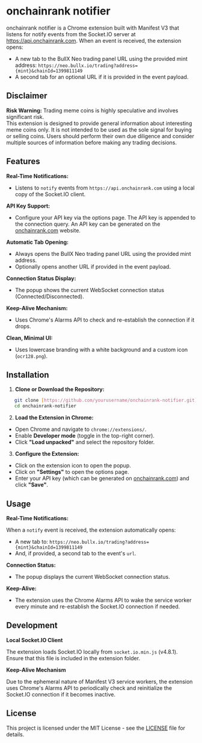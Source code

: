 # onchainrank notifier

onchainrank notifier is a Chrome extension built with Manifest V3 that listens for notify events from the Socket.IO server at https://api.onchainrank.com. When an event is received, the extension opens:

- A new tab to the BullX Neo trading panel URL using the provided mint address:
  `https://neo.bullx.io/trading?address={mint}&chainId=1399811149`
- A second tab for an optional URL if it is provided in the event payload.

## Disclaimer

**Risk Warning:** Trading meme coins is highly speculative and involves significant risk.  
This extension is designed to provide general information about interesting meme coins only. It is not intended to be used as the sole signal for buying or selling coins. Users should perform their own due diligence and consider multiple sources of information before making any trading decisions.

## Features

**Real-Time Notifications:**

- Listens to `notify` events from `https://api.onchainrank.com` using a local copy of the Socket.IO client.

**API Key Support:**

- Configure your API key via the options page. The API key is appended to the connection query. An API key can be generated on the [onchainrank.com](https://onchainrank.com) website.

**Automatic Tab Opening:**

- Always opens the BullX Neo trading panel URL using the provided mint address.
- Optionally opens another URL if provided in the event payload.

**Connection Status Display:**

- The popup shows the current WebSocket connection status (Connected/Disconnected).

**Keep-Alive Mechanism:**

- Uses Chrome's Alarms API to check and re-establish the connection if it drops.

**Clean, Minimal UI:**

- Uses lowercase branding with a white background and a custom icon (`ocr128.png`).

## Installation

1. **Clone or Download the Repository:**

```bash
   git clone [https://github.com/yourusername/onchainrank-notifier.git](https://github.com/yourusername/onchainrank-notifier.git)
   cd onchainrank-notifier
```

2. **Load the Extension in Chrome:**

- Open Chrome and navigate to `chrome://extensions/`.
- Enable **Developer mode** (toggle in the top-right corner).
- Click **"Load unpacked"** and select the repository folder.

3. **Configure the Extension:**

- Click on the extension icon to open the popup.
- Click on **"Settings"** to open the options page.
- Enter your API key (which can be generated on [onchainrank.com](https://onchainrank.com)) and click **"Save"**.

## Usage

**Real-Time Notifications:**

When a `notify` event is received, the extension automatically opens:

- A new tab to:
  `https://neo.bullx.io/trading?address={mint}&chainId=1399811149`
- And, if provided, a second tab to the event's `url`.

**Connection Status:**

- The popup displays the current WebSocket connection status.

**Keep-Alive:**

- The extension uses the Chrome Alarms API to wake the service worker every minute and re-establish the Socket.IO connection if needed.

## Development

**Local Socket.IO Client**

The extension loads Socket.IO locally from `socket.io.min.js` (v4.8.1). Ensure that this file is included in the extension folder.

**Keep-Alive Mechanism**

Due to the ephemeral nature of Manifest V3 service workers, the extension uses Chrome's Alarms API to periodically check and reinitialize the Socket.IO connection if it becomes inactive.

## License

This project is licensed under the MIT License - see the [LICENSE](LICENSE) file for details.
